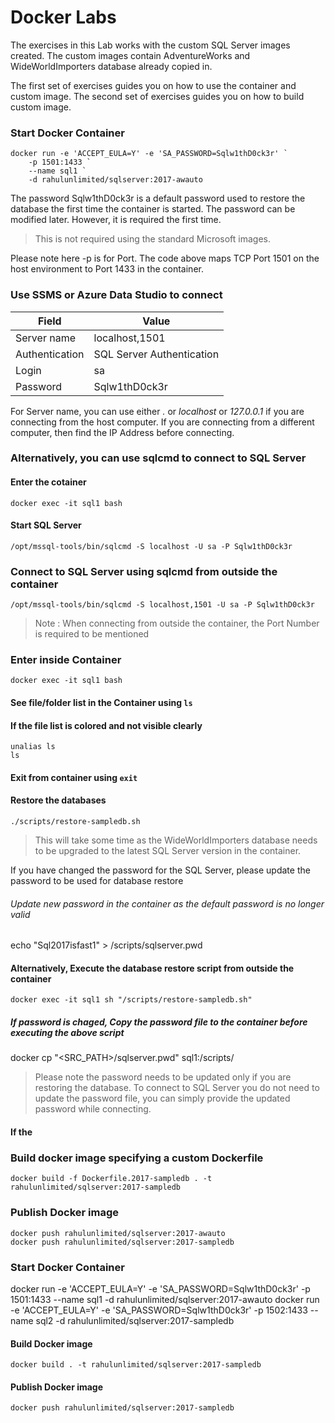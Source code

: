 # Docker Labs
The exercises in this Lab works with the custom SQL Server images created. The custom images contain AdventureWorks and WideWorldImporters database already copied in.

The first set of exercises guides you on how to use the container and custom image. 
The second set of exercises guides you on how to build custom image.


### Start Docker Container
```
docker run -e 'ACCEPT_EULA=Y' -e 'SA_PASSWORD=Sqlw1thD0ck3r' `
	-p 1501:1433 `
	--name sql1 `
	-d rahulunlimited/sqlserver:2017-awauto
```
The password Sqlw1thD0ck3r is a default password used to restore the database the first time the container is started. The password can be modified later. However, it is required the first time.
> This is not required using the standard Microsoft images.

Please note here -p is for Port. The code above maps TCP Port 1501 on the host environment to Port 1433 in the container. 
### Use SSMS or Azure Data Studio to connect
| Field | Value |
|----------|------------|
| Server name | localhost,1501 |
| Authentication | SQL Server Authentication |
| Login | sa |
| Password | Sqlw1thD0ck3r |

For Server name, you can use either *.* or *localhost* or *127.0.0.1* if you are connecting from the host computer.
If you are connecting from a different computer, then find the IP Address before connecting.


### Alternatively, you can use **sqlcmd** to connect to SQL Server
#### Enter the cotainer
```
docker exec -it sql1 bash
```

#### Start SQL Server
```
/opt/mssql-tools/bin/sqlcmd -S localhost -U sa -P Sqlw1thD0ck3r
```

### Connect to SQL Server using sqlcmd from outside the container
```
/opt/mssql-tools/bin/sqlcmd -S localhost,1501 -U sa -P Sqlw1thD0ck3r
```

> Note : When connecting from outside the container, the Port Number is required to be mentioned

### Enter inside Container
```
docker exec -it sql1 bash
```

#### See file/folder list in the Container using `ls`

#### If the file list is colored and not visible clearly
```
unalias ls
ls
````

#### Exit from container using `exit`


#### Restore the databases
```
./scripts/restore-sampledb.sh
```
> This will take some time as the WideWorldImporters database needs to be upgraded to the latest SQL Server version in the container.

If you have changed the password for the SQL Server, please update the password to be used for database restore
###### Update new password in the container as the default password is no longer valid
echo "Sql2017isfast1" > /scripts/sqlserver.pwd

#### Alternatively, Execute the database restore script from outside the container
```
docker exec -it sql1 sh "/scripts/restore-sampledb.sh"
```

##### If password is chaged, Copy the password file to the container before executing the above script
docker cp "<SRC_PATH>/sqlserver.pwd" sql1:/scripts/

> Please note the password needs to be updated only if you are restoring the database. To connect to SQL Server you do not need to update the password file, you can simply provide the updated password while connecting.

#### If the 


### Build docker image specifying a custom Dockerfile
```
docker build -f Dockerfile.2017-sampledb . -t rahulunlimited/sqlserver:2017-sampledb
```

### Publish Docker image
```
docker push rahulunlimited/sqlserver:2017-awauto
docker push rahulunlimited/sqlserver:2017-sampledb
```

### Start Docker Container
docker run -e 'ACCEPT_EULA=Y' -e 'SA_PASSWORD=Sqlw1thD0ck3r' -p 1501:1433 --name sql1 -d rahulunlimited/sqlserver:2017-awauto
docker run -e 'ACCEPT_EULA=Y' -e 'SA_PASSWORD=Sqlw1thD0ck3r' -p 1502:1433 --name sql2 -d rahulunlimited/sqlserver:2017-sampledb


#### Build Docker image
```
docker build . -t rahulunlimited/sqlserver:2017-sampledb
```
#### Publish Docker image
```
docker push rahulunlimited/sqlserver:2017-sampledb
```
